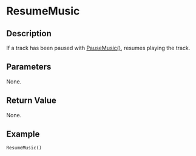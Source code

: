 # ResumeMusic

## Description
If a track has been paused with [PauseMusic()](PauseMusic.md), resumes playing the track.

## Parameters
None.

## Return Value
None.

## Example
```
ResumeMusic()
```
